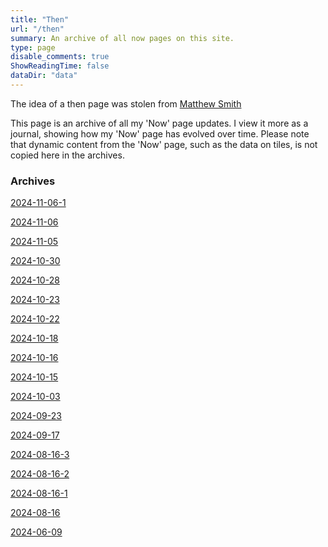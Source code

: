 ```yaml
---
title: "Then"
url: "/then"
summary: An archive of all now pages on this site.
type: page
disable_comments: true
ShowReadingTime: false
dataDir: "data"
---
```


The idea of a then page was stolen from [Matthew Smith](https://matthewsmith.website/then)

This page is an archive of all my 'Now' page updates. I view it more as a journal, showing how my 'Now' page has evolved over time. Please note that dynamic content from the 'Now' page, such as the data on tiles, is not copied here in the archives.

### Archives
[2024-11-06-1](/now-2024-11-06-1)

[2024-11-06](/now-2024-11-06)

[2024-11-05](/now-2024-11-05)

[2024-10-30](/now-2024-10-30)

[2024-10-28](/now-2024-10-28)

[2024-10-23](/now-2024-10-23)

[2024-10-22](/now-2024-10-22)

[2024-10-18](/now-2024-10-18)

[2024-10-16](/now-2024-10-16)

[2024-10-15](/now-2024-10-15)

[2024-10-03](/now-2024-10-03)

[2024-09-23](/now-2024-09-23)

[2024-09-17](/now-2024-09-17)

[2024-08-16-3](/now-2024-08-16-3)

[2024-08-16-2](/now-2024-08-16-2)

[2024-08-16-1](/now-2024-08-16-1)


[2024-08-16](/now-2024-08-16)

[2024-06-09](/now-2024-06-09)


